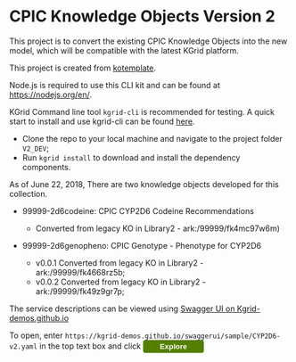 # CPIC Knowledge Objects Version 2

This project is to convert the existing CPIC Knowledge Objects into the new model, which will be compatible with the latest KGrid platform.

This project is created from [kotemplate](https://github.com/kgrid/ko-templates/tree/master/kotemplate).

Node.js is required to use this CLI kit and can be found at https://nodejs.org/en/.

KGrid Command line tool `kgrid-cli` is recommended for testing. A quick start to install and use kgrid-cli can be found [here](https://github.com/kgrid/kgrid-cli).

- Clone the repo to your local machine and navigate to the project folder `V2_DEV`;
- Run `kgrid install` to download and install the dependency components.


As of June 22, 2018, There are two knowledge objects developed for this collection.

- 99999-2d6codeine: CPIC CYP2D6 Codeine Recommendations
  - Converted from legacy KO in Library2 - ark:/99999/fk4mc97w6m)


- 99999-2d6genopheno: CPIC Genotype - Phenotype for CYP2D6
  - v0.0.1 Converted from legacy KO in Library2 - ark:/99999/fk4668rz5b;
  - v0.0.2 Converted from legacy KO in Library2 - ark:/99999/fk49z9gr7p;

The service descriptions can be viewed using [Swagger UI on Kgrid-demos.github.io](https://kgrid-demos.github.io/swaggerui/)

To open, enter `https://kgrid-demos.github.io/swaggerui/sample/CYP2D6-v2.yaml` in the top text box and click <button style="background-color:#547f00;color:#fff;padding:4px 30px;font-weight:700;font-family: Titillium Web,sans-serif;border:none;border-radius:4px">Explore</button>
